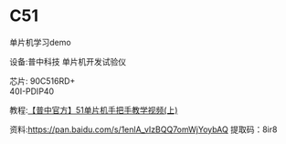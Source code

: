 # C51
单片机学习demo

设备:普中科技 单片机开发试验仪

芯片: 90C516RD+  
      40I-PDIP40

教程:[【普中官方】51单片机手把手教学视频(上)](https://www.bilibili.com/video/BV1RB4y1i71i?spm_id_from=333.999.0.0&vd_source=eee7148b443d7f36d5ad3eaba69ace7d)

资料:https://pan.baidu.com/s/1enlA_vIzBQQ7omWjYoybAQ 提取码：8ir8
